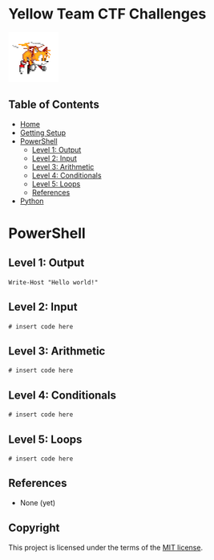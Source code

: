 # Yellow Team CTF Challenges
![yellow.gif](/_misc/yellow.gif)

## Table of Contents
* [Home](/README.md)
* [Getting Setup](/_misc/getting_setup.md)
* [PowerShell](/PowerShell/README.md)
    * [Level 1: Output](#level-1-output)
    * [Level 2: Input](#level-2-input)
    * [Level 3: Arithmetic](#level-3-arithmetic)
    * [Level 4: Conditionals](#level-4-conditionals)
    * [Level 5: Loops](#level-5-loops)
    * [References](#references)
* [Python](/Python/README.md)

# PowerShell

## Level 1: Output
```pwsh
Write-Host "Hello world!"
```

## Level 2: Input
```pwsh
# insert code here
```

## Level 3: Arithmetic
```pwsh
# insert code here
```

## Level 4: Conditionals
```pwsh
# insert code here
```

## Level 5: Loops
```pwsh
# insert code here
```

## References
* None (yet)

## Copyright
This project is licensed under the terms of the [MIT license](/_misc/LICENSE).
